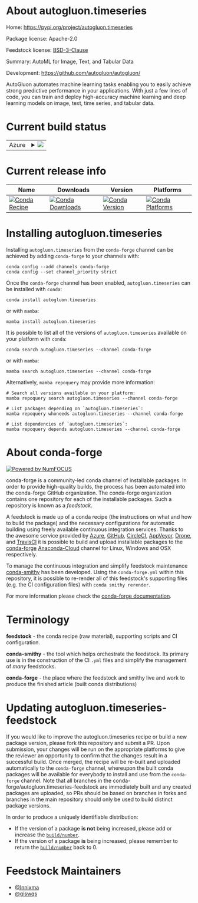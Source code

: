 About autogluon.timeseries
==========================

Home: https://pypi.org/project/autogluon.timeseries

Package license: Apache-2.0

Feedstock license: [BSD-3-Clause](https://github.com/conda-forge/autogluon.timeseries-feedstock/blob/main/LICENSE.txt)

Summary: AutoML for Image, Text, and Tabular Data

Development: https://github.com/autogluon/autogluon/

AutoGluon automates machine learning tasks enabling you to easily achieve strong
predictive performance in your applications. With just a few lines of code, you
can train and deploy high-accuracy machine learning and deep learning models on
image, text, time series, and tabular data.


Current build status
====================


<table>
    
  <tr>
    <td>Azure</td>
    <td>
      <details>
        <summary>
          <a href="https://dev.azure.com/conda-forge/feedstock-builds/_build/latest?definitionId=18494&branchName=main">
            <img src="https://dev.azure.com/conda-forge/feedstock-builds/_apis/build/status/autogluon.timeseries-feedstock?branchName=main">
          </a>
        </summary>
        <table>
          <thead><tr><th>Variant</th><th>Status</th></tr></thead>
          <tbody><tr>
              <td>linux_64_python3.10.____cpython</td>
              <td>
                <a href="https://dev.azure.com/conda-forge/feedstock-builds/_build/latest?definitionId=18494&branchName=main">
                  <img src="https://dev.azure.com/conda-forge/feedstock-builds/_apis/build/status/autogluon.timeseries-feedstock?branchName=main&jobName=linux&configuration=linux%20linux_64_python3.10.____cpython" alt="variant">
                </a>
              </td>
            </tr><tr>
              <td>linux_64_python3.8.____cpython</td>
              <td>
                <a href="https://dev.azure.com/conda-forge/feedstock-builds/_build/latest?definitionId=18494&branchName=main">
                  <img src="https://dev.azure.com/conda-forge/feedstock-builds/_apis/build/status/autogluon.timeseries-feedstock?branchName=main&jobName=linux&configuration=linux%20linux_64_python3.8.____cpython" alt="variant">
                </a>
              </td>
            </tr><tr>
              <td>linux_64_python3.9.____cpython</td>
              <td>
                <a href="https://dev.azure.com/conda-forge/feedstock-builds/_build/latest?definitionId=18494&branchName=main">
                  <img src="https://dev.azure.com/conda-forge/feedstock-builds/_apis/build/status/autogluon.timeseries-feedstock?branchName=main&jobName=linux&configuration=linux%20linux_64_python3.9.____cpython" alt="variant">
                </a>
              </td>
            </tr><tr>
              <td>osx_64_python3.10.____cpython</td>
              <td>
                <a href="https://dev.azure.com/conda-forge/feedstock-builds/_build/latest?definitionId=18494&branchName=main">
                  <img src="https://dev.azure.com/conda-forge/feedstock-builds/_apis/build/status/autogluon.timeseries-feedstock?branchName=main&jobName=osx&configuration=osx%20osx_64_python3.10.____cpython" alt="variant">
                </a>
              </td>
            </tr><tr>
              <td>osx_64_python3.8.____cpython</td>
              <td>
                <a href="https://dev.azure.com/conda-forge/feedstock-builds/_build/latest?definitionId=18494&branchName=main">
                  <img src="https://dev.azure.com/conda-forge/feedstock-builds/_apis/build/status/autogluon.timeseries-feedstock?branchName=main&jobName=osx&configuration=osx%20osx_64_python3.8.____cpython" alt="variant">
                </a>
              </td>
            </tr><tr>
              <td>osx_64_python3.9.____cpython</td>
              <td>
                <a href="https://dev.azure.com/conda-forge/feedstock-builds/_build/latest?definitionId=18494&branchName=main">
                  <img src="https://dev.azure.com/conda-forge/feedstock-builds/_apis/build/status/autogluon.timeseries-feedstock?branchName=main&jobName=osx&configuration=osx%20osx_64_python3.9.____cpython" alt="variant">
                </a>
              </td>
            </tr><tr>
              <td>win_64_python3.10.____cpython</td>
              <td>
                <a href="https://dev.azure.com/conda-forge/feedstock-builds/_build/latest?definitionId=18494&branchName=main">
                  <img src="https://dev.azure.com/conda-forge/feedstock-builds/_apis/build/status/autogluon.timeseries-feedstock?branchName=main&jobName=win&configuration=win%20win_64_python3.10.____cpython" alt="variant">
                </a>
              </td>
            </tr><tr>
              <td>win_64_python3.8.____cpython</td>
              <td>
                <a href="https://dev.azure.com/conda-forge/feedstock-builds/_build/latest?definitionId=18494&branchName=main">
                  <img src="https://dev.azure.com/conda-forge/feedstock-builds/_apis/build/status/autogluon.timeseries-feedstock?branchName=main&jobName=win&configuration=win%20win_64_python3.8.____cpython" alt="variant">
                </a>
              </td>
            </tr><tr>
              <td>win_64_python3.9.____cpython</td>
              <td>
                <a href="https://dev.azure.com/conda-forge/feedstock-builds/_build/latest?definitionId=18494&branchName=main">
                  <img src="https://dev.azure.com/conda-forge/feedstock-builds/_apis/build/status/autogluon.timeseries-feedstock?branchName=main&jobName=win&configuration=win%20win_64_python3.9.____cpython" alt="variant">
                </a>
              </td>
            </tr>
          </tbody>
        </table>
      </details>
    </td>
  </tr>
</table>

Current release info
====================

| Name | Downloads | Version | Platforms |
| --- | --- | --- | --- |
| [![Conda Recipe](https://img.shields.io/badge/recipe-autogluon.timeseries-green.svg)](https://anaconda.org/conda-forge/autogluon.timeseries) | [![Conda Downloads](https://img.shields.io/conda/dn/conda-forge/autogluon.timeseries.svg)](https://anaconda.org/conda-forge/autogluon.timeseries) | [![Conda Version](https://img.shields.io/conda/vn/conda-forge/autogluon.timeseries.svg)](https://anaconda.org/conda-forge/autogluon.timeseries) | [![Conda Platforms](https://img.shields.io/conda/pn/conda-forge/autogluon.timeseries.svg)](https://anaconda.org/conda-forge/autogluon.timeseries) |

Installing autogluon.timeseries
===============================

Installing `autogluon.timeseries` from the `conda-forge` channel can be achieved by adding `conda-forge` to your channels with:

```
conda config --add channels conda-forge
conda config --set channel_priority strict
```

Once the `conda-forge` channel has been enabled, `autogluon.timeseries` can be installed with `conda`:

```
conda install autogluon.timeseries
```

or with `mamba`:

```
mamba install autogluon.timeseries
```

It is possible to list all of the versions of `autogluon.timeseries` available on your platform with `conda`:

```
conda search autogluon.timeseries --channel conda-forge
```

or with `mamba`:

```
mamba search autogluon.timeseries --channel conda-forge
```

Alternatively, `mamba repoquery` may provide more information:

```
# Search all versions available on your platform:
mamba repoquery search autogluon.timeseries --channel conda-forge

# List packages depending on `autogluon.timeseries`:
mamba repoquery whoneeds autogluon.timeseries --channel conda-forge

# List dependencies of `autogluon.timeseries`:
mamba repoquery depends autogluon.timeseries --channel conda-forge
```


About conda-forge
=================

[![Powered by
NumFOCUS](https://img.shields.io/badge/powered%20by-NumFOCUS-orange.svg?style=flat&colorA=E1523D&colorB=007D8A)](https://numfocus.org)

conda-forge is a community-led conda channel of installable packages.
In order to provide high-quality builds, the process has been automated into the
conda-forge GitHub organization. The conda-forge organization contains one repository
for each of the installable packages. Such a repository is known as a *feedstock*.

A feedstock is made up of a conda recipe (the instructions on what and how to build
the package) and the necessary configurations for automatic building using freely
available continuous integration services. Thanks to the awesome service provided by
[Azure](https://azure.microsoft.com/en-us/services/devops/), [GitHub](https://github.com/),
[CircleCI](https://circleci.com/), [AppVeyor](https://www.appveyor.com/),
[Drone](https://cloud.drone.io/welcome), and [TravisCI](https://travis-ci.com/)
it is possible to build and upload installable packages to the
[conda-forge](https://anaconda.org/conda-forge) [Anaconda-Cloud](https://anaconda.org/)
channel for Linux, Windows and OSX respectively.

To manage the continuous integration and simplify feedstock maintenance
[conda-smithy](https://github.com/conda-forge/conda-smithy) has been developed.
Using the ``conda-forge.yml`` within this repository, it is possible to re-render all of
this feedstock's supporting files (e.g. the CI configuration files) with ``conda smithy rerender``.

For more information please check the [conda-forge documentation](https://conda-forge.org/docs/).

Terminology
===========

**feedstock** - the conda recipe (raw material), supporting scripts and CI configuration.

**conda-smithy** - the tool which helps orchestrate the feedstock.
                   Its primary use is in the construction of the CI ``.yml`` files
                   and simplify the management of *many* feedstocks.

**conda-forge** - the place where the feedstock and smithy live and work to
                  produce the finished article (built conda distributions)


Updating autogluon.timeseries-feedstock
=======================================

If you would like to improve the autogluon.timeseries recipe or build a new
package version, please fork this repository and submit a PR. Upon submission,
your changes will be run on the appropriate platforms to give the reviewer an
opportunity to confirm that the changes result in a successful build. Once
merged, the recipe will be re-built and uploaded automatically to the
`conda-forge` channel, whereupon the built conda packages will be available for
everybody to install and use from the `conda-forge` channel.
Note that all branches in the conda-forge/autogluon.timeseries-feedstock are
immediately built and any created packages are uploaded, so PRs should be based
on branches in forks and branches in the main repository should only be used to
build distinct package versions.

In order to produce a uniquely identifiable distribution:
 * If the version of a package **is not** being increased, please add or increase
   the [``build/number``](https://docs.conda.io/projects/conda-build/en/latest/resources/define-metadata.html#build-number-and-string).
 * If the version of a package **is** being increased, please remember to return
   the [``build/number``](https://docs.conda.io/projects/conda-build/en/latest/resources/define-metadata.html#build-number-and-string)
   back to 0.

Feedstock Maintainers
=====================

* [@Innixma](https://github.com/Innixma/)
* [@giswqs](https://github.com/giswqs/)

